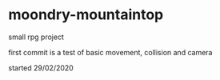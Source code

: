 # moondry-mountaintop
small rpg project

first commit is a test of basic movement, collision and camera

started 29/02/2020